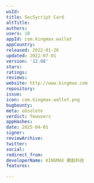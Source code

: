 ```yaml
---
wsId: 
title: SecSycript Card
altTitle: 
authors: 
users: 10
appId: com.kingmax.wallet
appCountry: 
released: 2022-01-26
updated: 2022-07-01
version: '12.08'
stars: 
ratings: 
reviews: 
website: http://www.kingmax.com
repository: 
issue: 
icon: com.kingmax.wallet.png
bugbounty: 
meta: obsolete
verdict: fewusers
appHashes: 
date: 2025-04-01
signer: 
reviewArchive: 
twitter: 
social: 
redirect_from: 
developerName: KINGMAX 勝創科技
features: 

---
```


